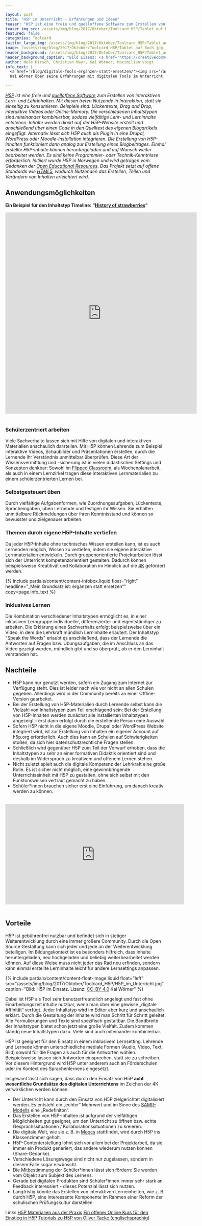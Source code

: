 ```yaml
---

layout: post
title: "H5P im Unterricht - Erfahrungen und Ideen"
teaser: "H5P ist eine freie und quelloffene Software zum Erstellen von interaktiven Lern- und Lehrinhalten. Wir haben Erfahrungen und Ideen für den Unterricht zusammengefasst."
teaser_img_src: /assets/img/blog/2017/Oktober/Toolcard_H5P/Tablet_auf_Buch.jpg
featured: false
categories: Toolcard
twitter_large_img: /assets/img/blog/2017/Oktober/Toolcard_H5P/Tablet_auf_Buch.jpg
image: /assets/img/blog/2017/Oktober/Toolcard_H5P/Tablet_auf_Buch.jpg
header_background: /assets/img/blog/2017/Oktober/Toolcard_H5P/Tablet_auf_Buch.jpg
header_background_caption: "Bild Lizenz: <a href='https://creativecommons.org/share-your-work/public-domain/cc0/'>CC0</a>"
author: Nele Hirsch, Christian Mayr, Kai Wörner, Maximilian Voigt
info_text: |
  <a href='/blog/digitale-Tools-ergänzen-statt-ersetzen/'><img src='/assets/img/blog/2017/Juli/interview_kai_woerner/app_idee.jpg' style='width: 100%; display: inline-block'></a>
  Kai Wörner über seine Erfahrungen mit digitalen Tools im Unterricht.

---
```


*[H5P](https://h5p.org/) ist eine freie und [quelloffene Software](https://de.wikipedia.org/wiki/Open_Source) zum Erstellen von interaktiven Lern- und Lehrinhalten. Mit diesen treten Nutzende in Interaktion, statt sie einseitig zu konsumieren. Beispiele sind: Lückentexte, Drag and Drop, interaktive Videos oder Online-Memory. Die verschiedenen Inhaltstypen sind miteinander kombinierbar, sodass vielfältige Lehr- und Lerninhalte entstehen.
Inhalte werden direkt auf der H5P-Website erstellt und anschließend über einen Code in den Quelltext des eigenen Blogartikels eingefügt. Alternativ lässt sich H5P auch als Plugin in eine Drupal, WordPress oder Moodle-Installation integrieren. Die Erstellung von H5P-Inhalten funktioniert dann analog zur Erstellung eines Blogbeitrages.
Einmal erstellte H5P-Inhalte können heruntergeladen und auf Wunsch weiter bearbeitet werden. Es sind keine Programmier- oder Technik-Kenntnisse erforderlich.
Initiiert wurde H5P in Norwegen und wird getragen vom Gedanken der [Open Educational Resources](https://de.wikipedia.org/wiki/Open_Educational_Resources). Das Projekt setzt auf offene Standards wie [HTML5](https://de.wikipedia.org/wiki/HTML5), wodurch Nutzenden das Erstellen, Teilen und Verändern von Inhalten erleichtert wird.*

## Anwendungsmöglichkeiten
**Ein Beispiel für den Inhaltstyp Timeline: "[History of strawberries](https://h5p.org/timeline)"**
<div class="video"><center><iframe src="https://h5p.org/h5p/embed/715" width="600" height="630" frameborder="0" allowfullscreen="allowfullscreen"></iframe></center></div>
<br>

### Schülerzentriert arbeiten
Viele Sachverhalte lassen sich mit Hilfe von digitalen und interaktiven Materialien anschaulich darstellen. Mit H5P können Lehrende zum Beispiel interaktive Videos, Schaubilder und Präsentationen erstellen, durch die Lernende ihr Verständnis unmittelbar überprüfen.
Diese Art der Wissensvermittlung und -sicherung ist in vielen didaktischen Settings und Konzepten denkbar: Sowohl im [Flipped Classroom](https://de.wikipedia.org/wiki/Umgedrehter_Unterricht), als Wochenplanarbeit, als auch in einem Lernzirkel tragen diese interaktiven Lernmaterialien zu einem schülerzentrierten Lernen bei.

### Selbstgesteuert üben
Durch vielfältige Aufgabenformen, wie Zuordnungsaufgaben, Lückentexte, Spracheingaben, üben Lernende und festigen ihr Wissen. Sie erhalten unmittelbare Rückmeldungen über ihren Kenntnisstand und können so bewusster und zielgenauer arbeiten.

### Themen durch eigene H5P-Inhalte vertiefen
Da jeder H5P-Inhalte ohne technisches Wissen erstellen kann, ist es auch Lernenden möglich, Wissen zu vertiefen, indem sie eigene interaktive Lernmaterialien entwickeln. Durch gruppenorientierte Projektarbeiten lösst sich der Unterricht kompetenzorientiert gestalten. Dadurch können beispielsweise Kreatitivät und Kollaboration im Hinblick auf die [4K](https://mihajlovicfreiburg.com/2017/04/18/kommunikation-kollaboration-kreativitaet-und-kritisches-denken-mehr-als-buzzwords/) gefördert werden.

<!-- include infobox -->
{% include partials/content/content-infobox.liquid float="right" headline="„Mein Grundsatz ist: ergänzen statt ersetzen“" copy=page.info_text %}

### Inklusives Lernen
Die Kombination verschiedener Inhaltstypen ermöglicht es, in einer inklusiven Lerngruppe individueller, differenzierter und eigentständiger zu arbeiten. Die Erklärung eines Sachverhalts erfolgt beispielsweise über ein Video, in dem die Lehrkraft mündlich Lerninhalte erläutert. Der Inhaltstyp "Speak the Words" erlaubt es anschließend, dass der Lernende die Antworten auf Fragen bzw. Übungsaufgaben, die im Anschluss an das Video gezeigt werden, mündlich gibt und so überprüft, ob er den Lerninhalt verstanden hat.

## Nachteile

* H5P kann nur genutzt werden, sofern ein Zugang zum Internet zur Verfügung steht. Dies ist leider nach wie vor nicht an allen Schulen gegeben. Allerdings wird in der Community bereits an einer Offline-Version gearbeitet.
* Bei der Erstellung von H5P-Materialien durch Lernende selbst kann die Vielzahl von Inhaltstypen zum Teil erschlagend sein: Bei der Erstellung von H5P-Inhalten werden zunächst alle installierten Inhaltstypen angezeigt - erst dann erfolgt durch die erstellende Person eine Auswahl.
* Sofern H5P nicht in die eigene Moodle, Drupal oder WordPress Website integriert wird, ist zur Erstellung von Inhalten ein eigener Account auf h5p.org erforderlich. Auch dies kann an Schulen auf Schwierigkeiten stoßen, da sich hier datenschutzrechtliche Fragen stellen.
* Schließlich wird gegenüber H5P zum Teil der Vorwurf erhoben, dass die Inhaltstypen zu sehr an einer formativen Didaktik orientiert sind und deshalb im Widerspruch zu kreativem und offenem Lernen stehen.
* Nicht zuletzt spielt auch die digitale Kompetenz der Lehrkraft eine große Rolle. Es ist sicher nicht möglich, eine gewinnbringende Unterrichtseinheit mit H5P zu gestalten, ohne sich selbst mit den Funktonsweisen vertraut gemacht zu haben.
* Schüler\*innen brauchen sicher erst eine Einführung, um danach kreativ werden zu können.

<br>
<div class="video"><iframe width="560" height="315" src="https://www.youtube.com/embed/2HtxLeXGU48?rel=0" frameborder="0" allowfullscreen></iframe></div>
<br>

## Vorteile

H5P ist gebührenfrei nutzbar und befindet sich in stetiger Weiterentwicklung durch eine immer größere Community. Durch die Open Source Gestaltung kann sich jeder und jede an der Weiterentwicklung beteiligen.
Im Bildungskontext ist es besonders hilfreich, dass Inhalte heruntergeladen, neu hochgeladen und beliebig weiterbearbeitet werden können. Auf diese Weise muss nicht jeder das Rad neu erfinden, sondern kann einmal erstellte Lerninhalte leicht für andere Lernsettings anpassen.

<!-- include floated image -->
{% include partials/content/content-float-image.liquid float="left"
src="/assets/img/blog/2017/Oktober/Toolcard_H5P/H5P_im_Unterricht.jpg" caption="Bild: H5P im Einsatz. Lizenz: <a href='https://creativecommons.org/licenses/by/4.0/'>CC-BY 4.0</a> Kai Wörner" %}

Dabei ist H5P als Tool sehr benutzerfreundlich angelegt und fast ohne Einarbeitungszeit intuitiv nutzbar, wenn man über eine gewisse „digitale Affinität“ verfügt. Jeder Inhaltstyp wird im Editor aber kurz und anschaulich erklärt. Durch die Gestaltung der Inhalte wird man Schritt für Schritt geleitet. Alle Formulierungen und Texte sind spezifisch gestaltbar.
Die Bandbreite der Inhaltstypen bietet schon jetzt eine große Vielfalt. Zudem kommen ständg neue Inhaltstypen dazu. Viele sind auch miteinander kombinierbar.

H5P ist geeignet für den Einsatz in einem inklusivem Lernsetting. Lehrende und Lernede können unterschiedliche mediale Formen (Audio, Video, Text, Bild) sowohl für die Fragen als auch für die Antworten wählen. Beispielsweise lassen sich Antworten einsprechen, statt sie zu schreiben. Vor diesem Hintergrund wird H5P unter anderem auch an Förderschulen oder im Kontext des Sprachenlernens eingesetzt.  

Insgesamt lässt sich sagen, dass durch den Einsatz von H5P **acht wesentliche Grundsätze des digitalen Unterrichtens** im Zeichen der 4K verwirklichen werden können:

- Der Unterricht kann durch den Einsatz von H5P zielgerichtet digitalisiert werden. Es entsteht ein „echter“ Mehrwert und im Sinne des [SAMR-Modells](https://de.wikipedia.org/wiki/SAMR-Modell) eine „Redefiniton“.
- Das Erstellen von H5P-Inhalten ist aufgrund der vielfältigen Möglichkeiten gut geeignet, um den Unterricht zu öffnen bzw. echte Gesprächssituationen / Kollaborationssituationen zu kreieren.
- Die digitale Welt, wie sie z. B. in [Moocs](https://de.wikipedia.org/wiki/Massive_Open_Online_Course) stattfindet, wird durch H5P ins Klassenzimmer geholt.
- H5P-Contenterstellung lohnt sich vor allem bei der Projektarbeit, da sie immer ein Produkt generiert, das andere wiederum nutzen können (Share-Gedanke).
- Verschiedene Lösungswege sind nicht nur zugelassen, sondern in diesem Falle sogar erwünscht.
- Die Mitbestimmung der Schüler\*innen lässt sich fördern: Sie werden vom Objekt zum Subjekt des Lernens.
- Gerade bei digitalen Produkten sind Schüler\*innen immer sehr stark an Feedback interessiert - dieses Potenzial lässt sich nutzen.
- Langfristig könnte das Erstellen von interaktiven Lerneinheiten, wie z. B. durch H5P, eine interessante Komponente im Rahmen einer Reform der schulischen Prüfungskultur darstellen.

<p class="link-list">
<span class="link-list-headline">Links</span>
<a class="external-link" href="http://www.lernkiste.org/tag/h5p/" target="_blank">H5P Materialien aus der Praxis</a>
<a class="external-link" href="http://www.ebildungslabor.de/online-kurs-interaktive-website-inhalte-selbst-gestalten" target="_blank">Ein offener Online Kurs für den Einstieg in H5P</a>
<a class="external-link" href="https://www.youtube.com/watch?v=pSobm8PdXtE&list=PL4lOawnmqTnEjL-Tpg8aAEADYFxN5WCOW" target="_blank">Tutorials zu H5P von Oliver Tacke (englischsprachig)</a>
</p>
